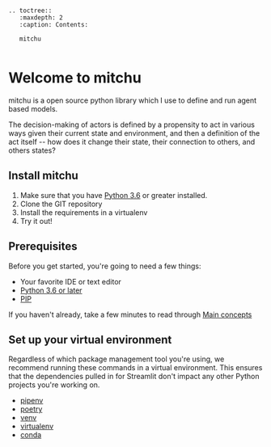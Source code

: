 ```eval_rst

.. toctree::
   :maxdepth: 2
   :caption: Contents:

   mitchu


```
# Welcome to mitchu

mitchu is a open source python library which I use to define and run agent based models.

The decision-making of actors is defined by a propensity to act in various ways given their current state and environment, and then a definition of the act itself -- how does it change their state, their connection to others, and others states?

## Install mitchu

1. Make sure that you have [Python 3.6](https://www.python.org/downloads/) or greater installed.
2. Clone the GIT repository
3. Install the requirements in a virtualenv
4. Try it out!


## Prerequisites

Before you get started, you're going to need a few things:

- Your favorite IDE or text editor
- [Python 3.6 or later](https://www.python.org/downloads/)
- [PIP](https://pip.pypa.io/en/stable/installing/)


If you haven't already, take a few minutes to read through [Main
concepts](main_concepts.md)


## Set up your virtual environment

Regardless of which package management tool you're using, we recommend running
these commands in a virtual environment. This ensures that the dependencies
pulled in for Streamlit don't impact any other Python projects
you're working on.

- [pipenv](https://pipenv.pypa.io/en/latest/)
- [poetry](https://python-poetry.org/)
- [venv](https://docs.python.org/3/library/venv.html)
- [virtualenv](https://virtualenv.pypa.io/en/latest/)
- [conda](https://www.anaconda.com/distribution/)
